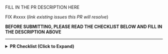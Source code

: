 FILL IN THE PR DESCRIPTION HERE

FIX #xxxx (*link existing issues this PR will resolve*)

**BEFORE SUBMITTING, PLEASE READ THE CHECKLIST BELOW AND FILL IN THE DESCRIPTION ABOVE**

---

<details>
<!-- inside this <details> section, markdown rendering does not work, so we use raw html here. -->
<summary><b> PR Checklist (Click to Expand) </b></summary>

<p>Thank you for your contribution to vLLM! Before submitting the pull request, please ensure the PR meets the following criteria. This helps vLLM maintain the code quality and improve the efficiency of the review process.</p>

<h3>PR Title and Classification</h3>
<p>Only specific types of PRs will be reviewed. The PR title is prefixed appropriately to indicate the type of change. Please use one of the following:</p>
<ul>
    <li><code>[Bugfix]</code> for bug fixes.</li>
    <li><code>[CI/Build]</code> for build or continuous integration improvements.</li>
    <li><code>[Doc]</code> for documentation fixes and improvements.</li>
    <li><code>[Model]</code> for adding a new model or improving an existing model. Model name should appear in the title.</li>
    <li><code>[Frontend]</code> For changes on the vLLM frontend (e.g., OpenAI API server, <code>LLM</code> class, etc.) </li>
    <li><code>[Kernel]</code> for changes affecting CUDA kernels or other compute kernels.</li>
    <li><code>[Core]</code> for changes in the core vLLM logic (e.g., <code>LLMEngine</code>, <code>AsyncLLMEngine</code>, <code>Scheduler</code>, etc.)</li>
    <li><code>[Hardware][Vendor]</code> for hardware-specific changes. Vendor name should appear in the prefix (e.g., <code>[Hardware][AMD]</code>).</li>
    <li><code>[Misc]</code> for PRs that do not fit the above categories. Please use this sparingly.</li>
</ul>
<p><strong>Note:</strong> If the PR spans more than one category, please include all relevant prefixes.</p>

<h3>Code Quality</h3>

<p>The PR need to meet the following code quality standards:</p>

<ul>
    <li>We adhere to <a href="https://google.github.io/styleguide/pyguide.html">Google Python style guide</a> and <a href="https://google.github.io/styleguide/cppguide.html">Google C++ style guide</a>.</li>
    <li>Pass all linter checks. Please use <a href="https://github.com/vllm-project/vllm/blob/main/format.sh"><code>format.sh</code></a> to format your code.</li>
    <li>The code need to be well-documented to ensure future contributors can easily understand the code.</li>
    <li>Include sufficient tests to ensure the project to stay correct and robust. This includes both unit tests and integration tests.</li>
    <li>Please add documentation to <code>docs/source/</code> if the PR modifies the user-facing behaviors of vLLM. It helps vLLM user understand and utilize the new features or changes.</li>
</ul>

<h3>Adding or changing kernels</h3>
<p>Each custom kernel needs a schema and one or more implementations to be registered with PyTorch.</p>
<ul>
    <li>Make sure custom ops are registered following PyTorch guidelines: <a href="https://pytorch.org/tutorials/advanced/cpp_custom_ops.html#cpp-custom-ops-tutorial">Custom C++ and CUDA Operators</a> and <a href="https://docs.google.com/document/d/1_W62p8WJOQQUzPsJYa7s701JXt0qf2OfLub2sbkHOaU">The Custom Operators Manual</a></li>
    <li>Custom operations that return <code>Tensors</code> require meta-functions. Meta-functions should be implemented and registered in python so that dynamic dims can be handled automatically. See above documents for a description of meta-functions.</li>
    <li>Use <a href="https://pytorch.org/docs/stable/library.html#torch.library.opcheck"><code>torch.libary.opcheck()</code></a> to test the function registration and meta-function for any registered ops.  See <code>tests/kernels</code> for examples.</li>
    <li>When changing the C++ signature of an existing op, the schema must be updated to reflect the changes.</li>
    <li>If a new custom type is needed, see the following document: <a href="https://docs.google.com/document/d/18fBMPuOJ0fY5ZQ6YyrHUppw9FA332CpNtgB6SOIgyuA">Custom Class Support in PT2</a>.
</ul>

<h3>Notes for Large Changes</h3>
<p>Please keep the changes as concise as possible. For major architectural changes (>500 LOC excluding kernel/data/config/test), we would expect a GitHub issue (RFC) discussing the technical design and justification. Otherwise, we will tag it with <code>rfc-required</code> and might not go through the PR.</p>

<h3>What to Expect for the Reviews</h3>

<p>The goal of the vLLM team is to be a <i>transparent reviewing machine</i>. We would like to make the review process transparent and efficient and make sure no contributor feel confused or frustrated. However, the vLLM team is small, so we need to prioritize some PRs over others. Here is what you can expect from the review process: </p>

<ul>
    <li> After the PR is submitted, the PR will be assigned to a reviewer. Every reviewer will pick up the PRs based on their expertise and availability.</li>
    <li> After the PR is assigned, the reviewer will provide status update every 2-3 days. If the PR is not reviewed within 7 days, please feel free to ping the reviewer or the vLLM team.</li>
    <li> After the review, the reviewer will put an <code> action-required</code> label on the PR if there are changes required. The contributor should address the comments and ping the reviewer to re-review the PR.</li>
    <li> Please respond to all comments within a reasonable time frame. If a comment isn't clear or you disagree with a suggestion, feel free to ask for clarification or discuss the suggestion.
 </li>
</ul>

<h3>Thank You</h3>

<p> Finally, thank you for taking the time to read these guidelines and for your interest in contributing to vLLM. Your contributions make vLLM a great tool for everyone! </p>


</details>


